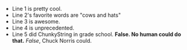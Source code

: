 * Line 1 is pretty cool. 
* Line 2's favorite words are "cows and hats"
* Line 3 is awesome.
* Line 4 is unprecedented.
* Line 5 did ChunkyString in grade school. **False. No human could do 
that.** _False_, Chuck Norris could.
